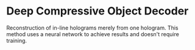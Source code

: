 # Deep Compressive Object Decoder
Reconstruction of in-line holograms merely from one hologram. This method uses a neural network to achieve results and doesn't require training.
